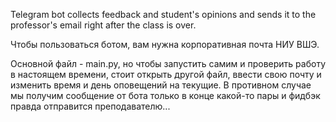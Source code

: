 Telegram bot collects feedback and student's opinions and sends it to the professor's email right after the class is over.

Чтобы пользоваться ботом, вам нужна корпоративная почта НИУ ВШЭ.  

Основной файл - main.py, но чтобы запустить самим и проверить работу в настоящем времени, стоит открыть другой файл, ввести свою почту и изменить время и день оповещений на текущие. В противном случае мы получим сообщение от бота только в конце какой-то пары и фидбэк правда отправится преподавателю...
